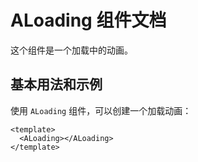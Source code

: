 # ALoading 组件文档

这个组件是一个加载中的动画。

## 基本用法和示例

使用 `ALoading` 组件，可以创建一个加载动画：

```vue
<template>
  <ALoading></ALoading>
</template>
```
